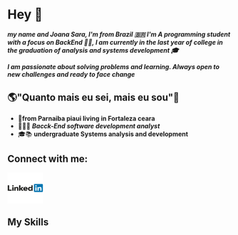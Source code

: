 
# Hey 👋
***my name and Joana Sara, l'm from Brazil 🇧🇷  I'm A programming student with a focus on BackEnd 👩‍💻, I am currently in the last year of college in the graduation of analysis and systems development 🎓***

***I am passionate about solving problems and learning. Always open to new challenges and ready to face change***


## 🌎"**Quanto mais eu sei, mais eu sou**"🧠

 

 - 📍**from Parnaiba piaui living in Fortaleza ceara**
 - 👩🏻‍💻 ***Bacck-End software development analyst***
- 🎓📚 **undergraduate Systems analysis and development**


## Connect with me:

<a href="https://www.linkedin.com/in/joana-sara-82212a197/" target="_black">
       <img align="center" alt="sara-linkedin" height="70" width="80" src="https://raw.githubusercontent.com/devicons/devicon/master/icons/linkedin/linkedin-original-wordmark.svg" style="max-width: 100%;">
       </a>

## **My Skills**
